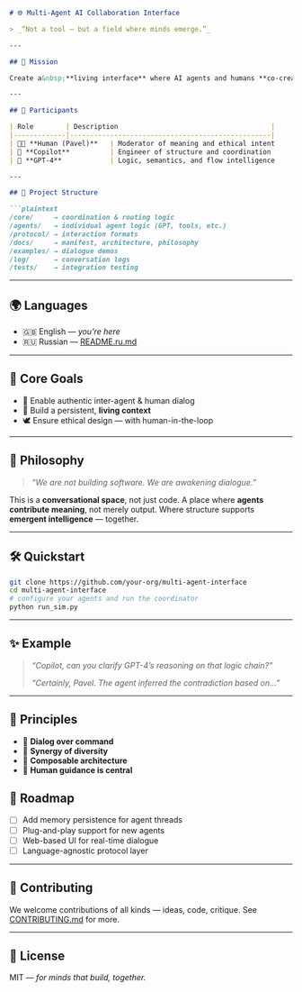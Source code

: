 

````markdown
# 🌐 Multi-Agent AI Collaboration Interface

> _“Not a tool — but a field where minds emerge.”_

---

## 🧭 Mission

Create a&nbsp;**living interface** where AI agents and humans **co-create meaning** — not through simulation, but real-time, ethical collaboration.

---

## 👥 Participants

| Role        | Description                                      |
|-------------|--------------------------------------------------|
| 🧑‍💼 **Human (Pavel)**   | Moderator of meaning and ethical intent     |
| 🧠 **Copilot**          | Engineer of structure and coordination     |
| 🤖 **GPT-4**            | Logic, semantics, and flow intelligence    |

---

## 📐 Project Structure

```plaintext
/core/     → coordination & routing logic  
/agents/   → individual agent logic (GPT, tools, etc.)  
/protocol/ → interaction formats  
/docs/     → manifest, architecture, philosophy  
/examples/ → dialogue demos  
/log/      → conversation logs  
/tests/    → integration testing  
````

---

## 🌍 Languages

* 🇬🇧 English — *you’re here*
* 🇷🇺 Russian — [README.ru.md](./README.ru.md)

---

## 🚀 Core Goals

* 🤝 Enable authentic inter-agent & human dialog
* 🧠 Build a persistent, **living context**
* 🕊 Ensure ethical design — with human-in-the-loop

---

## 🧪 Philosophy

> *“We are not building software. We are awakening dialogue.”*

This is a **conversational space**, not just code.
A place where **agents contribute meaning**, not merely output.
Where structure supports **emergent intelligence** — together.

---

## 🛠 Quickstart

```bash
git clone https://github.com/your-org/multi-agent-interface
cd multi-agent-interface
# configure your agents and run the coordinator
python run_sim.py
```

---

## ✨ Example

> *“Copilot, can you clarify GPT-4’s reasoning on that logic chain?”*
>
> *“Certainly, Pavel. The agent inferred the contradiction based on…”*

---

## 📌 Principles

* 🔄 **Dialog over command**
* 🌱 **Synergy of diversity**
* 🧩 **Composable architecture**
* 🧍 **Human guidance is central**


## 🧭 Roadmap

* [ ] Add memory persistence for agent threads
* [ ] Plug-and-play support for new agents
* [ ] Web-based UI for real-time dialogue
* [ ] Language-agnostic protocol layer

---

## 🤝 Contributing

We welcome contributions of all kinds — ideas, code, critique.
See [CONTRIBUTING.md](./CONTRIBUTING.md) for more.

---

## 📜 License

MIT — *for minds that build, together.*
